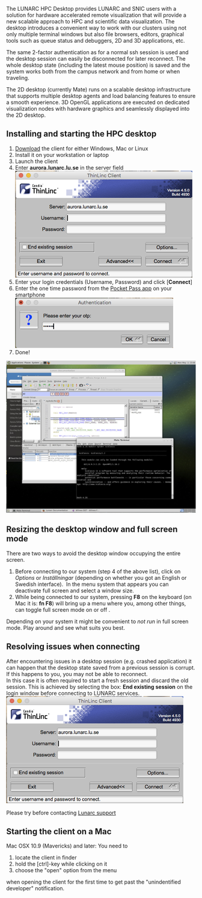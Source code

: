 The LUNARC HPC Desktop provides LUNARC and SNIC users with a solution for hardware accelerated remote visualization that will provide a new scalable approach to HPC and scientific data visualization. The desktop introduces a convenient way to work with our clusters using not only multiple terminal windows but also file browsers, editors, graphical tools such as queue status and debuggers, 2D and 3D applications, etc.

The same 2-factor authentication as for a normal ssh session is used and the desktop session can easily be disconnected for later reconnect. The whole desktop state (including the latest mouse position) is saved and the system works both from the campus network and from home or when traveling.

The 2D desktop (currently Mate) runs on a scalable desktop infrastructure that supports multiple desktop agents and load balancing features to ensure a smooth experience. 3D OpenGL applications are executed on dedicated visualization nodes with hardware graphics and seamlessly displayed into the 2D desktop.

<!--
The following applications are installed and accessible from the drop down menus (more will come):

 * Abacus CAE
 * Paraview 
 * Allinea DDT debugger
 * Queue status
 * ARC storage tools (for accessing the national storage)
 * Editors
 * File browser
 * Misc graphics applications
 * Terminal
 * Firefox 
-->

## Installing and starting the HPC desktop

 1. [Download](https://www.cendio.com/thinlinc/download "Download") the client for either Windows, Mac or Linux 
 1. Install it on your workstation or laptop
 1. Launch the client
 1. Enter **aurora.lunarc.lu.se** in the server field ![login window](../images/desktopLogin.png "Desktop login window")
 1. Enter your login credentials (Username, Password) and click [**Connect**]
 1. Enter the one time password from the [Pocket Pass app]((http://lunarc-documentation.readthedocs.io/en/latest/authenticator_howto/)) on your smartphone ![otp input screen](../images/desktopOTP.png "OTP input screen")
 1. Done!

 ![sample screen](../images/desktopSampleScreen.png "Desktop sample screen")


## Resizing the desktop window and full screen mode

There are two ways to avoid the desktop window occupying the entire screen. 

1. Before connecting to our system (step 4 of the above list), click on *Options* or *Inställningar* (depending on whether you got an English or Swedish interface).  In the menu system that appears you can deactivate full screen and select a window size.  
2. While being connected to our system, pressing **F8** on the keyboard (on Mac it is: **fn F8**) will bring up a menu where you, among other things, can toggle full screen mode on or off . 

Depending on your system it might be convenient to *not run* in full screen mode. Play around and see what suits you best.

## Resolving issues when connecting

After encountering issues in a desktop session (e.g. crashed application) it can happen that the desktop state saved from a previous session is corrupt. If this happens to you, you may not be able to reconnect.  
In this case it is often required to start a fresh session and discard the old session.  This is achieved by selecting the box: **End existing session** on the login window before connecting to LUNARC services.
![login window](../images/desktopLogin.png "Desktop login window")

Please try before contacting [Lunarc support](http://www.lunarc.lu.se/support/support_form "LUNARC support form")

## Starting the client on a Mac

Mac OSX 10.9 (Mavericks) and later: You need to

1. locate the client in finder
2. hold the [ctrl]-key while clicking on it
3. choose the "open" option from the menu  

when opening the client for the first time to get past the "unindentified developer" notification.


